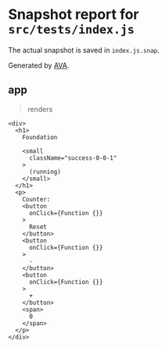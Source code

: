 # Snapshot report for `src/tests/index.js`

The actual snapshot is saved in `index.js.snap`.

Generated by [AVA](https://ava.li).

## app

> renders

    <div>
      <h1>
        Foundation
     
        <small
          className="success-0-0-1"
        >
          (running)
        </small>
      </h1>
      <p>
        Counter: 
        <button
          onClick={Function {}}
        >
          Reset
        </button>
        <button
          onClick={Function {}}
        >
          -
        </button>
        <button
          onClick={Function {}}
        >
          +
        </button>
        <span>
          0
        </span>
      </p>
    </div>
